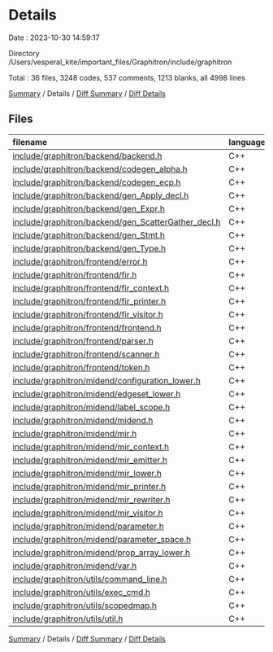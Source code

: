 # Details

Date : 2023-10-30 14:59:17

Directory /Users/vesperal_kite/important_files/Graphitron/include/graphitron

Total : 36 files,  3248 codes, 537 comments, 1213 blanks, all 4998 lines

[Summary](results.md) / Details / [Diff Summary](diff.md) / [Diff Details](diff-details.md)

## Files
| filename | language | code | comment | blank | total |
| :--- | :--- | ---: | ---: | ---: | ---: |
| [include/graphitron/backend/backend.h](/include/graphitron/backend/backend.h) | C++ | 17 | 3 | 4 | 24 |
| [include/graphitron/backend/codegen_alpha.h](/include/graphitron/backend/codegen_alpha.h) | C++ | 88 | 0 | 17 | 105 |
| [include/graphitron/backend/codegen_ecp.h](/include/graphitron/backend/codegen_ecp.h) | C++ | 82 | 3 | 15 | 100 |
| [include/graphitron/backend/gen_Apply_decl.h](/include/graphitron/backend/gen_Apply_decl.h) | C++ | 43 | 3 | 6 | 52 |
| [include/graphitron/backend/gen_Expr.h](/include/graphitron/backend/gen_Expr.h) | C++ | 59 | 3 | 6 | 68 |
| [include/graphitron/backend/gen_ScatterGather_decl.h](/include/graphitron/backend/gen_ScatterGather_decl.h) | C++ | 46 | 4 | 8 | 58 |
| [include/graphitron/backend/gen_Stmt.h](/include/graphitron/backend/gen_Stmt.h) | C++ | 41 | 3 | 5 | 49 |
| [include/graphitron/backend/gen_Type.h](/include/graphitron/backend/gen_Type.h) | C++ | 23 | 4 | 4 | 31 |
| [include/graphitron/frontend/error.h](/include/graphitron/frontend/error.h) | C++ | 181 | 14 | 53 | 248 |
| [include/graphitron/frontend/fir.h](/include/graphitron/frontend/fir.h) | C++ | 574 | 12 | 219 | 805 |
| [include/graphitron/frontend/fir_context.h](/include/graphitron/frontend/fir_context.h) | C++ | 21 | 3 | 9 | 33 |
| [include/graphitron/frontend/fir_printer.h](/include/graphitron/frontend/fir_printer.h) | C++ | 81 | 44 | 16 | 141 |
| [include/graphitron/frontend/fir_visitor.h](/include/graphitron/frontend/fir_visitor.h) | C++ | 139 | 52 | 107 | 298 |
| [include/graphitron/frontend/frontend.h](/include/graphitron/frontend/frontend.h) | C++ | 14 | 3 | 7 | 24 |
| [include/graphitron/frontend/parser.h](/include/graphitron/frontend/parser.h) | C++ | 91 | 50 | 115 | 256 |
| [include/graphitron/frontend/scanner.h](/include/graphitron/frontend/scanner.h) | C++ | 23 | 3 | 8 | 34 |
| [include/graphitron/frontend/token.h](/include/graphitron/frontend/token.h) | C++ | 75 | 53 | 13 | 141 |
| [include/graphitron/midend/configuration_lower.h](/include/graphitron/midend/configuration_lower.h) | C++ | 32 | 3 | 8 | 43 |
| [include/graphitron/midend/edgeset_lower.h](/include/graphitron/midend/edgeset_lower.h) | C++ | 13 | 3 | 4 | 20 |
| [include/graphitron/midend/label_scope.h](/include/graphitron/midend/label_scope.h) | C++ | 41 | 7 | 11 | 59 |
| [include/graphitron/midend/midend.h](/include/graphitron/midend/midend.h) | C++ | 23 | 5 | 4 | 32 |
| [include/graphitron/midend/mir.h](/include/graphitron/midend/mir.h) | C++ | 539 | 146 | 223 | 908 |
| [include/graphitron/midend/mir_context.h](/include/graphitron/midend/mir_context.h) | C++ | 312 | 37 | 83 | 432 |
| [include/graphitron/midend/mir_emitter.h](/include/graphitron/midend/mir_emitter.h) | C++ | 90 | 4 | 72 | 166 |
| [include/graphitron/midend/mir_lower.h](/include/graphitron/midend/mir_lower.h) | C++ | 12 | 3 | 5 | 20 |
| [include/graphitron/midend/mir_printer.h](/include/graphitron/midend/mir_printer.h) | C++ | 26 | 3 | 6 | 35 |
| [include/graphitron/midend/mir_rewriter.h](/include/graphitron/midend/mir_rewriter.h) | C++ | 24 | 3 | 4 | 31 |
| [include/graphitron/midend/mir_visitor.h](/include/graphitron/midend/mir_visitor.h) | C++ | 123 | 5 | 76 | 204 |
| [include/graphitron/midend/parameter.h](/include/graphitron/midend/parameter.h) | C++ | 48 | 6 | 23 | 77 |
| [include/graphitron/midend/parameter_space.h](/include/graphitron/midend/parameter_space.h) | C++ | 51 | 3 | 10 | 64 |
| [include/graphitron/midend/prop_array_lower.h](/include/graphitron/midend/prop_array_lower.h) | C++ | 13 | 3 | 4 | 20 |
| [include/graphitron/midend/var.h](/include/graphitron/midend/var.h) | C++ | 36 | 7 | 10 | 53 |
| [include/graphitron/utils/command_line.h](/include/graphitron/utils/command_line.h) | C++ | 73 | 8 | 13 | 94 |
| [include/graphitron/utils/exec_cmd.h](/include/graphitron/utils/exec_cmd.h) | C++ | 10 | 3 | 4 | 17 |
| [include/graphitron/utils/scopedmap.h](/include/graphitron/utils/scopedmap.h) | C++ | 112 | 19 | 23 | 154 |
| [include/graphitron/utils/util.h](/include/graphitron/utils/util.h) | C++ | 72 | 12 | 18 | 102 |

[Summary](results.md) / Details / [Diff Summary](diff.md) / [Diff Details](diff-details.md)
